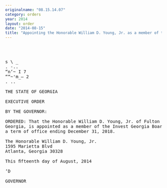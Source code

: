 ```yaml
---
originalname: "08.15.14.07"
category: orders
year: 2014
layout: order
date: "2014-08-15"
title: "Appointing the Honorable William D. Young, Jr. as a member of the Invest Georgia Board"
---
```

<pre>
    
 

s \ _
. -..
“n‘~ I 7
““~'m_— 2
. ..

THE STATE OF GEORGIA

EXECUTIVE ORDER

BY THE GOVERNOR:

ORDERED: That the Honorable William D. Young, Jr. of Fulton County,
Georgia, is appointed as a member of the Invest Georgia Board, for
a term of office ending December 31, 2018.

The Honorable William D. Young, Jr.
1595 Marietta Blvd
Atlanta, Georgia 30328

This ﬁfteenth day of August, 2014

‘D

GOVERNOR

</pre>
